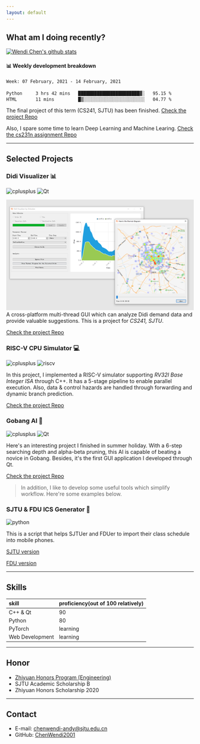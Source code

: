 ```yaml
---
layout: default
---
```



## What am I doing recently?

[![Wendi Chen's github stats](https://github-readme-stats.vercel.app/api?username=chenwendi2001)](https://github.com/ChenWendi2001)
#### 📊 Weekly development breakdown

<!--START_SECTION:waka-->

```text
Week: 07 February, 2021 - 14 February, 2021

Python     3 hrs 42 mins   ███████████████████████▓░   95.15 % 
HTML       11 mins         █▒░░░░░░░░░░░░░░░░░░░░░░░   04.77 % 
```

<!--END_SECTION:waka-->

The final project of this term (CS241, SJTU) has been finished. [Check the project Repo](https://github.com/ChenWendi2001/Principles-and-Practice-of-Problem-Solving)

Also, I spare some time to learn Deep Learning and Machine Learing. [Check the cs231n assignment Repo](https://github.com/ChenWendi2001/cs231n-assignments)
* * *

## Selected Projects
### Didi Visualizer 📊
![cplusplus](https://img.shields.io/badge/c%2B%2B-11-brightgreen) ![Qt]( https://img.shields.io/badge/Qt-5.9.0-blue)

![avatar](./assets/img/didi-visualizer.png)
A cross-platform multi-thread GUI which can analyze Didi demand data and provide valuable suggestions. This is a project for *CS241, SJTU*. 


[Check the project Repo](https://github.com/ChenWendi2001/Principles-and-Practice-of-Problem-Solving)


### RISC-V CPU Simulator 💻
![cplusplus](https://img.shields.io/badge/c%2B%2B-11-brightgreen) ![riscv](https://img.shields.io/badge/RISC--V-v2.2-blue) 

In this project, I implemented a RISC-V simulator supporting *RV32I Base Integer ISA* through C++. It has a 5-stage pipeline to enable parallel execution. Also, data & control hazards are handled through forwarding and dynamic branch prediction.


[Check the project Repo](https://github.com/ChenWendi2001/RISCV-Simulator)

### Gobang AI 🎲
![cplusplus](https://img.shields.io/badge/c%2B%2B-11-brightgreen) ![Qt]( https://img.shields.io/badge/Qt-5.9.0-blue)

Here's an interesting project I finished in summer holiday. With a 6-step searching depth and alpha-beta pruning, this AI is capable of beating a novice in Gobang. Besides, it's the first GUI application I developed through Qt.

[Check the project Repo](https://github.com/ChenWendi2001/GoBang_AI)

>In addition, I like to develop some useful tools which simplify workflow. Here're some examples below.

### SJTU & FDU ICS Generator 📆
![python](https://img.shields.io/badge/Python-v3.7-blue)

This is a script that helps SJTUer and FDUer to import their class schedule into mobile phones.

[SJTU version](https://github.com/ChenWendi2001/SJTU_ics_generator)

[FDU version](https://github.com/ChenWendi2001/fdu_ics_generator)

* * *
## Skills

| skill         | proficiency(out of 100 relatively)| 
|:------------- |:------------------             |
| C++ & Qt      | 90                             | 
| Python        | 80                             | 
| PyTorch       | learning                       | 
| Web Development| learning                       |

* * *
## Honor
- [Zhiyuan Honors Program (Engineering)](https://zhiyuan.sjtu.edu.cn/ "Zhiyuan College")
- SJTU Academic Scholarship B
- Zhiyuan Honors Scholarship 2020

* * *

## Contact
- E-mail: chenwendi-andy@sjtu.edu.cn
- GitHub: [ChenWendi2001](https://github.com/ChenWendi2001 "Check GitHub")



